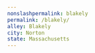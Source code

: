 ```yaml
---
﻿nonslashpermalink: blakely
permalink: /blakely/
alley: Blakely
city: Norton
state: Massachusetts
---
```

